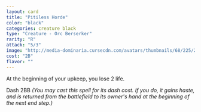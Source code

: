 ```yaml
---
layout: card
title: "Pitiless Horde"
color: "black"
categories: creature black
type: "Creature - Orc Berserker"
rarity: "R"
attack: "5/3"
image: "http://media-dominaria.cursecdn.com/avatars/thumbnails/68/225/200/283/635616662236979795.png"
cost: "2B"
flavor: ""
---
```


At the beginning of your upkeep, you lose 2 life.

Dash <span class="tip mana-icon mana-colorless-02" title="2 Colorless Mana">2</span><span class="tip mana-icon mana-black" title="1 Black Mana">B</span><span class="tip mana-icon mana-black" title="1 Black Mana">B</span> <em>(You may cast this spell for its dash cost. If you do, it gains haste, and is returned from the battlefield to its owner's hand at the beginning of the next end step.)</em>

